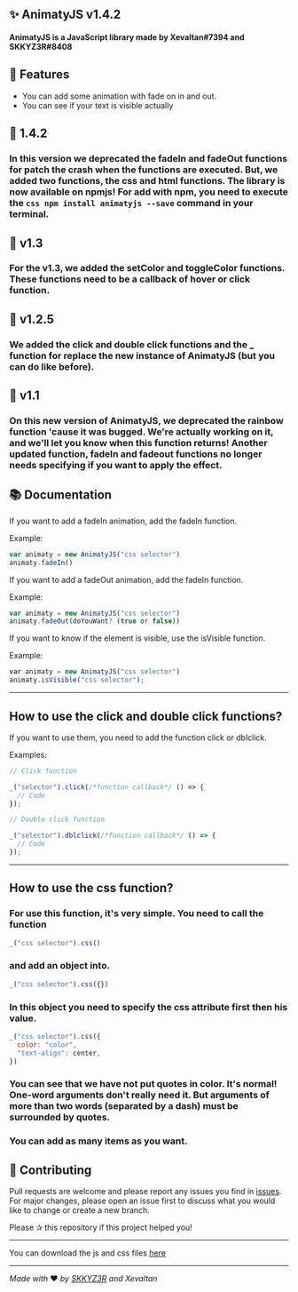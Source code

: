## ✨ AnimatyJS v1.4.2

#### AnimatyJS is a JavaScript library made by Xevaltan#7394 and SKKYZ3R#8408

## 🚀 Features

-   You can add some animation with fade on in and out.
-   You can see if your text is visible actually

## 🚀 1.4.2

### In this version we deprecated the fadeIn and fadeOut functions for patch the crash when the functions are executed. But, we added two functions, the css and html functions. The library is now available on npmjs! For add with npm, you need to execute the ```css npm install animatyjs --save``` command in your terminal.

## 🚀 v1.3

### For the v1.3, we added the setColor and toggleColor functions. These functions need to be a callback of hover or click function.

## 🚀 v1.2.5

### We added the click and double click functions and the _ function for replace the new instance of AnimatyJS (but you can do like before).

## 🚀 v1.1

### On this new version of AnimatyJS, we deprecated the rainbow function 'cause it was bugged. We're actually working on it, and we'll let you know when this function returns! Another updated function, fadeIn and fadeout functions no longer needs specifying if you want to apply the effect.

## 📚 Documentation

If you want to add a fadeIn animation, add the fadeIn function.

Example:

```js
var animaty = new AnimatyJS("css selector")
animaty.fadeIn()
```

If you want to add a fadeOut animation, add the fadeIn function.

Example:

```js
var animaty = new AnimatyJS("css selector")
animaty.fadeOut(doYouWant? (true or false))
```

If you want to know if the element is visible, use the isVisible function.

Example:

```js
var animaty = new AnimatyJS("css selector")
animaty.isVisible("css selector");
```

---

## How to use the click and double click functions?

If you want to use them, you need to add the function click or dblclick.

Examples:

```js
// Click function

_("selector").click(/*function callback*/ () => {
  // Code
});

// Double click function

_("selector").dblclick(/*function callback*/ () => {
  // Code
});
```

---

## How to use the css function?

### For use this function, it's very simple. You need to call the function

```js
_("css selector").css()
```

### and add an object into.

```js
_("css selector").css({})
```

### In this object you need to specify the css attribute first then his value.

```js
_("css selector").css({
  color: "color",
  "text-align": center,
})
```

### You can see that we have not put quotes in color. It's normal! One-word arguments don't really need it. But arguments of more than two words (separated by a dash) must be surrounded by quotes.

### You can add as many items as you want.

## 🤝 Contributing

Pull requests are welcome and please report any issues you find in [issues](https://github.com/ItsMeSKKYZ3R/AnimatyJS/issues). For major changes, please open an issue first to discuss what you would like to change or create a new branch.

Please ✰ this repository if this project helped you!

---

You can download the js and css files [here](https://animatyjs.skkyz3r.ml "Télécharger")

---

_Made with_ ❤ _by [SKKYZ3R](https://www.skkyz3r.ml) and Xevaltan_
